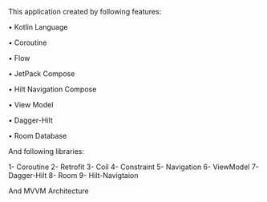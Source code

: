 This application created by following features:

• Kotlin Language

• Coroutine

• Flow

• JetPack Compose

• Hilt Navigation Compose

• View Model

• Dagger-Hilt

• Room Database

And following libraries:

1- Coroutine
2- Retrofit
3- Coil
4- Constraint
5- Navigation
6- ViewModel
7- Dagger-Hilt
8- Room
9- Hilt-Navigtaion

And MVVM Architecture
